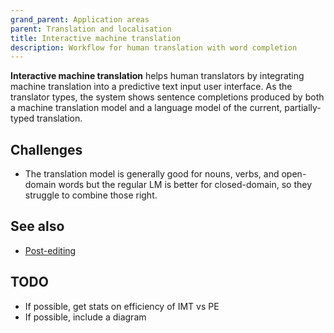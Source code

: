 ```yaml
---
grand_parent: Application areas
parent: Translation and localisation
title: Interactive machine translation
description: Workflow for human translation with word completion
---
```


**Interactive machine translation** helps human translators by integrating machine translation into a predictive text input user interface.
As the translator types, the system shows sentence completions produced by both a machine translation model and a language model of the current, partially-typed translation.

## Challenges

- The translation model is generally good for nouns, verbs, and open-domain words but the regular LM is better for closed-domain, so they struggle to combine those right.


## See also

- [Post-editing](post-editing.md)

## TODO

- If possible, get stats on efficiency of IMT vs PE
- If possible, include a diagram